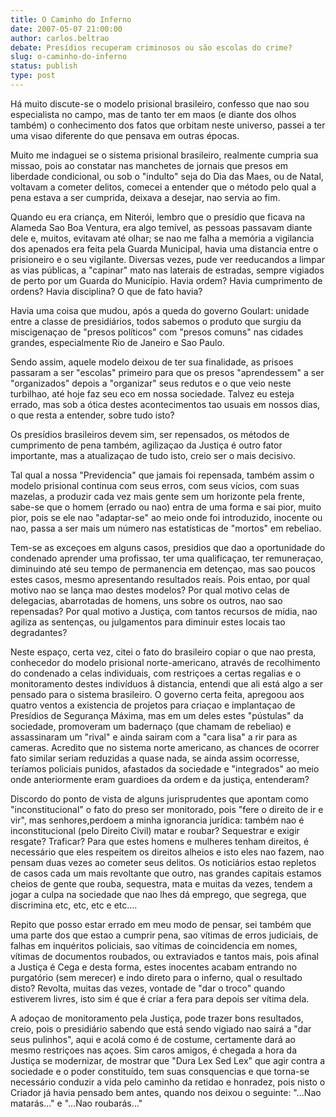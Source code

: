 ```yaml
---
title: O Caminho do Inferno
date: 2007-05-07 21:00:00
author: carlos.beltrao
debate: Presídios recuperam criminosos ou são escolas do crime?
slug: o-caminho-do-inferno
status: publish 
type: post
---
```


Há muito discute-se o modelo prisional brasileiro, confesso que nao sou especialista no campo, mas de tanto ter em maos (e diante dos olhos também) o conhecimento dos fatos que orbitam neste universo, passei a ter uma visao diferente do que pensava em outras épocas.  

Muito me indaguei se o sistema prisional brasileiro, realmente cumpria sua missao, pois ao constatar nas manchetes de jornais que presos em liberdade condicional, ou sob o "indulto" seja do Dia das Maes, ou de Natal, voltavam a cometer delitos, comecei a entender que o método pelo qual a pena estava a ser cumprida, deixava a desejar, nao servia ao fim.  

Quando eu era criança, em Niterói, lembro que o presídio que ficava na Alameda Sao Boa Ventura, era algo temível, as pessoas passavam diante dele e, muitos, evitavam até olhar; se nao me falha a memória a vigilancia dos apenados era feita pela Guarda Municipal, havia uma distancia entre o prisioneiro e o seu vigilante. Diversas vezes, pude ver reeducandos a limpar as vias públicas, a "capinar" mato nas laterais de estradas, sempre vigiados de perto por um Guarda do Município. Havia ordem? Havia cumprimento de ordens? Havia disciplina? O que de fato havia?  

Havia uma coisa que mudou, após a queda do governo Goulart: unidade entre a classe de presidiários, todos sabemos o produto que surgiu da miscigenaçao de "presos políticos" com "presos comuns" nas cidades grandes, especialmente Rio de Janeiro e Sao Paulo.  

Sendo assim, aquele modelo deixou de ter sua finalidade, as prisoes passaram a ser "escolas" primeiro para que os presos "aprendessem" a ser "organizados" depois a "organizar" seus redutos e o que veio neste turbilhao, até hoje faz seu eco em nossa sociedade. Talvez eu esteja errado, mas sob a ótica destes acontecimentos tao usuais em nossos dias, o que resta a entender, sobre tudo isto?  

Os presídios brasileiros devem sim, ser repensados, os métodos de cumprimento de pena também, agilizaçao da Justiça é outro fator importante, mas a atualizaçao de tudo isto, creio ser o mais decisivo.  

Tal qual a nossa "Previdencia" que jamais foi repensada, também assim o modelo prisional continua com seus erros, com seus vícios, com suas mazelas, a produzir cada vez mais gente sem um horizonte pela frente, sabe-se que o homem (errado ou nao) entra de uma forma e sai pior, muito pior, pois se ele nao "adaptar-se" ao meio onde foi introduzido, inocente ou nao, passa a ser mais um número nas estatísticas de "mortos" em rebeliao.   

Tem-se as exceçoes em alguns casos, presidios que dao a oportunidade do condenado aprender uma profissao, ter uma qualificaçao, ter remuneraçao, diminuindo até seu tempo de permanencia em detençao, mas sao poucos estes casos, mesmo apresentando resultados reais. Pois entao, por qual motivo nao se lança mao destes modelos? Por qual motivo celas de delegacias, abarrotadas de homens, uns sobre os outros, nao sao repensadas? Por qual motivo a Justiça, com tantos recursos de mídia, nao agiliza as sentenças, ou julgamentos para diminuir estes locais tao degradantes?  

Neste espaço, certa vez, citei o fato do brasileiro copiar o que nao presta, conhecedor do modelo prisional norte-americano, através de recolhimento do condenado a celas individuais, com restriçoes a certas regalias e o monitoramento destes indivíduos â distancia, entendi que ali está algo a ser pensado para o sistema brasileiro. O governo certa feita, apregoou aos quatro ventos a existencia de projetos para criaçao e implantaçao de Presídios de Segurança Máxima, mas em um deles estes "pústulas" da sociedade, promoveram um badernaço (que chamam de rebeliao) e assassinaram um "rival" e ainda sairam com a "cara lisa" a rir para as cameras. Acredito que no sistema norte americano, as chances de ocorrer fato similar seriam reduzidas a quase nada, se ainda assim ocorresse, teríamos policiais punidos, afastados da sociedade e "integrados" ao meio onde anteriormente eram guardioes da ordem e da justiça, entenderam?  

Discordo do ponto de vista de alguns jurisprudentes que apontam como "inconstitucional" o fato do preso ser monitorado, pois "fere o direito de ir e vir", mas senhores,perdoem a minha ignorancia jurídica: também nao é inconstitucional (pelo Direito Civil) matar e roubar? Sequestrar e exigir resgate? Traficar? Para que estes homens e mulheres tenham direitos, é necessário que eles respeitem os direitos alheios e isto eles nao fazem, nao pensam duas vezes ao cometer seus delitos. Os noticiários estao repletos de casos cada um mais revoltante que outro, nas grandes capitais estamos cheios de gente que rouba, sequestra, mata e muitas da vezes, tendem a jogar a culpa na sociedade que nao lhes dá emprego, que segrega, que discrimina etc, etc, etc e etc....  

Repito que posso estar errado em meu modo de pensar, sei também que uma parte dos que estao a cumprir pena, sao vítimas de erros judiciais, de falhas em inquéritos policiais, sao vítimas de coincidencia em nomes, vítimas de documentos roubados, ou extraviados e tantos mais, pois afinal a Justiça é Cega e desta forma, estes inocentes acabam entrando no purgatório (sem merecer) e indo direto para o inferno, qual o resultado disto? Revolta, muitas das vezes, vontade de "dar o troco" quando estiverem livres, isto sim é que é criar a fera para depois ser vítima dela.  

A adoçao de monitoramento pela Justiça, pode trazer bons resultados, creio, pois o presidiário sabendo que está sendo vigiado nao sairá a "dar seus pulinhos", aqui e acolá como é de costume, certamente dará ao mesmo restriçoes nas açoes. Sim caros amigos, é chegada a hora da Justiça se modernizar, de mostrar que "Dura Lex Sed Lex" que agir contra a sociedade e o poder constituído, tem suas consquencias e que torna-se necessário conduzir a vida pelo caminho da retidao e honradez, pois nisto o Criador já havia pensado bem antes, quando nos deixou o seguinte: "...Nao matarás..." e "...Nao roubarás..."
